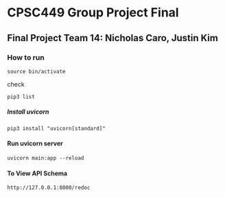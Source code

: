 # CPSC449 Group Project Final

## Final Project Team 14: Nicholas Caro, Justin Kim

### How to run 

```source bin/activate```

check

```pip3 list```

##### Install uvicorn

```pip3 install "uvicorn[standard]"```

#### Run uvicorn server

```uvicorn main:app --reload```

#### To View API Schema

```http://127.0.0.1:8000/redoc```


